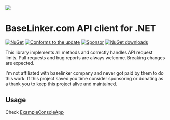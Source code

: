 ![](https://baselinker.com/assets/images/favicons/apple-icon-57x57.png)

# BaseLinker.com API client for .NET
[![NuGet](https://img.shields.io/nuget/v/BaseLinker)](https://www.nuget.org/packages/BaseLinker/)
[![Conforms to the update](https://img.shields.io/badge/update-2023--08--23-brightgreen)](https://api.baselinker.com/index.php?changelog)
[![Sponsor](https://img.shields.io/github/sponsors/bugproof)](https://github.com/sponsors/bugproof)
[![NuGet downloads](https://img.shields.io/nuget/dt/DotnetThirdPartyNotices.svg)](https://www.nuget.org/packages/DotnetThirdPartyNotices/)

This library implements all methods and correctly handles API request limits. 
Pull requests and bug reports are always welcome. Breaking changes are expected.

I'm not affiliated with baselinker company and never got paid by them to do this work. If this project saved you time consider sponsoring or donating as a thank you to keep this project alive and maintained.

## Usage
Check [ExampleConsoleApp](https://github.com/bugproof/BaseLinkerApi/tree/master/ExampleConsoleApp)
